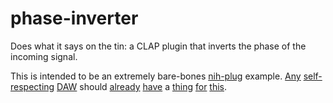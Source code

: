 # phase-inverter
Does what it says on the tin: a CLAP plugin that inverts the phase of the incoming signal.

This is intended to be an extremely bare-bones [nih-plug](https://github.com/robbert-vdh/nih-plug) example. [Any](https://forum.ableton.com/viewtopic.php?t=101725) [self-respecting](https://www.kvraudio.com/forum/viewtopic.php?t=410205) [DAW](https://www.image-line.com/fl-studio-learning/fl-studio-online-manual/html/plugins/Fruity%20Phase%20Inverter.htm) should [already](https://support.apple.com/guide/logicpro/reverse-audio-and-invert-phase-lgcp2158bd98/mac) [have](https://forums.steinberg.net/t/how-to-invert-phase-of-a-track/653130/4) a [thing](https://forums.presonus.com/viewtopic.php?t=8528) [for](https://www.reddit.com/r/Reaper/comments/9krb1n/question_how_do_i_invert_phase/) [this](https://www.reasonstudios.com/shop/rack-extension/itsy-audio-phase-inverter/).